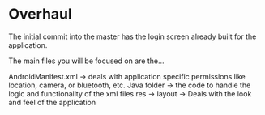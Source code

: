 # Overhaul

The initial commit into the master has the login screen already built for the application.

The main files you will be focused on are the...

AndroidManifest.xml -> deals with application specific permissions like location, camera, or bluetooth, etc.
Java folder -> the code to handle the logic and functionality of the xml files
res -> layout -> Deals with the look and feel of the application 


